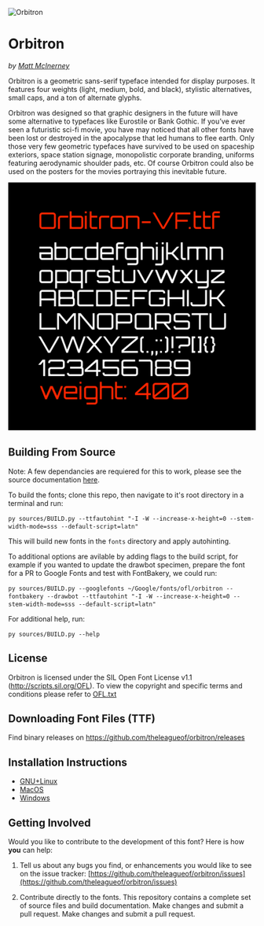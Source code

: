 
![Orbitron](https://github.com/theleagueof/orbitron/raw/master/images/orbitron-1.jpeg)

# Orbitron

_by [Matt McInerney](http://pixelspread.com)_

Orbitron is a geometric sans-serif typeface intended for display purposes. It features four weights (light, medium, bold, and black), stylistic alternatives, small caps, and a ton of alternate glyphs. 

Orbitron was designed so that graphic designers in the future will have some alternative to typefaces like Eurostile or Bank Gothic. If you’ve ever seen a futuristic sci-fi movie, you have may noticed that all other fonts have been lost or destroyed in the apocalypse that led humans to flee earth. Only those very few geometric typefaces have survived to be used on spaceship exteriors, space station signage, monopolistic corporate branding, uniforms featuring aerodynamic shoulder pads, etc. Of course Orbitron could also be used on the posters for the movies portraying this inevitable future.

<!-- Updated image from variable mastering fork -->
![Orbitron](https://github.com/eliheuer/orbitron/raw/vf-mastering/docs/images/animated-specimen.gif)

## Building From Source
Note: A few dependancies are requiered for this to work, please see the source documentation [here](https://github.com/eliheuer/orbitron-vf/tree/master/sources).

To build the fonts; clone this repo, then navigate to it's root directory in a terminal and run:
```
py sources/BUILD.py --ttfautohint "-I -W --increase-x-height=0 --stem-width-mode=sss --default-script=latn"
```
This will build new fonts in the `fonts` directory and apply autohinting.

To additional options are avilable by adding flags to the build script, for example if you wanted to update the drawbot specimen, prepare the font for a PR to Google Fonts and test with FontBakery, we could run:
```
py sources/BUILD.py --googlefonts ~/Google/fonts/ofl/orbitron --fontbakery --drawbot --ttfautohint "-I -W --increase-x-height=0 --stem-width-mode=sss --default-script=latn"
```
For additional help, run:
```
py sources/BUILD.py --help
```

## License
Orbitron is licensed under the SIL Open Font License v1.1 (<http://scripts.sil.org/OFL>). 
To view the copyright and specific terms and conditions please refer to [OFL.txt](https://github.com/theleagueof/orbitron/blob/master/OFL.txt)

## Downloading Font Files (TTF)
Find binary releases on <https://github.com/theleagueof/orbitron/releases>

## Installation Instructions
- [GNU+Linux](https://wiki.archlinux.org/index.php/fonts#Manual_installation)
- [MacOS](https://support.apple.com/en-us/HT201749)
- [Windows](https://support.microsoft.com/en-us/help/314960/how-to-install-or-remove-a-font-in-windows)

## Getting Involved
Would you like to contribute to the development of this font? Here is how **you** can help:

1. Tell us about any bugs you find, or enhancements you would like to see on the issue tracker: [https://github.com/theleagueof/orbitron/issues](https://github.com/theleagueof/orbitron/issues)

2. Contribute directly to the fonts. This repository contains a complete set of source files and build documentation. Make changes and submit a pull request. Make changes and submit a pull request.
